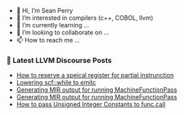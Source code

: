 - 👋 Hi, I’m Sean Perry
- 👀 I’m interested in compilers (c++, COBOL, llvm)
- 🌱 I’m currently learning ...
- 💞️ I’m looking to collaborate on ...
- 📫 How to reach me ...

<!---
s66perry/s66perry is a ✨ special ✨ repository because its `README.md` (this file) appears on your GitHub profile.
You can click the Preview link to take a look at your changes.
--->
### 📕 Latest LLVM Discourse Posts

<!-- DISCOURSE-LLVM:START -->
- [How to reserve a speical register for partial instrunction](https://discourse.llvm.org/t/how-to-reserve-a-speical-register-for-partial-instrunction/83426#post_1)
- [Lowering scf::while to emitc](https://discourse.llvm.org/t/lowering-scf-while-to-emitc/82977#post_5)
- [Generating MIR output for running MachineFunctionPass](https://discourse.llvm.org/t/generating-mir-output-for-running-machinefunctionpass/83418#post_3)
- [Generating MIR output for running MachineFunctionPass](https://discourse.llvm.org/t/generating-mir-output-for-running-machinefunctionpass/83418#post_2)
- [How to pass Unsigned Integer Constants to func.call](https://discourse.llvm.org/t/how-to-pass-unsigned-integer-constants-to-func-call/83415#post_2)
<!-- DISCOURSE-LLVM:END -->
